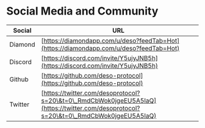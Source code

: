 # Social Media and Community

| Social  | URL                                                                                                                                  |
| ------- | ------------------------------------------------------------------------------------------------------------------------------------ |
| Diamond | [https://diamondapp.com/u/deso?feedTab=Hot](https://diamondapp.com/u/deso?feedTab=Hot)                                               |
| Discord | [https://discord.com/invite/Y5ujyJNB5h](https://discord.com/invite/Y5ujyJNB5h)                                                       |
| Github  | [https://github.com/deso-protocol](https://github.com/deso-protocol)                                                                 |
| Twitter | [https://twitter.com/desoprotocol?s=20\&t=0\_RmdCbWok0jgeEU5A5IaQ](https://twitter.com/desoprotocol?s=20\&t=0\_RmdCbWok0jgeEU5A5IaQ) |
